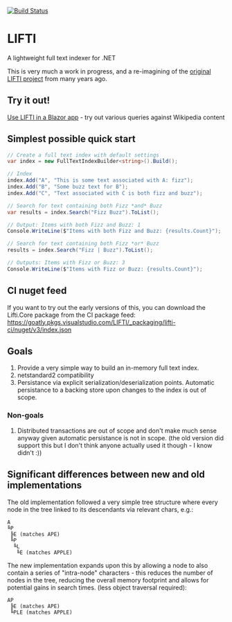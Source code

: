 [![Build Status](https://goatly.visualstudio.com/LIFTI/_apis/build/status/mikegoatly.lifti?branchName=master)](https://goatly.visualstudio.com/LIFTI/_build/latest?definitionId=14&branchName=master)

# LIFTI

A lightweight full text indexer for .NET

This is very much a work in progress, and a re-imagining of the [original LIFTI project](https://github.com/mikegoatly/lifti-codeplex) from many years ago.

## Try it out!

[Use LIFTI in a Blazor app](https://liftidemo.z22.web.core.windows.net/wikipedia-search) - try out various queries against Wikipedia content

## Simplest possible quick start

``` c#
// Create a full text index with default settings
var index = new FullTextIndexBuilder<string>().Build();

// Index
index.Add("A", "This is some text associated with A: fizz");
index.Add("B", "Some buzz text for B");
index.Add("C", "Text associated with C is both fizz and buzz");

// Search for text containing both Fizz *and* Buzz
var results = index.Search("Fizz Buzz").ToList();

// Output: Items with both Fizz and Buzz: 1
Console.WriteLine($"Items with both Fizz and Buzz: {results.Count}");

// Search for text containing both Fizz *or* Buzz
results = index.Search("Fizz | Buzz").ToList();

// Outputs: Items with Fizz or Buzz: 3
Console.WriteLine($"Items with Fizz or Buzz: {results.Count}");
```

## CI nuget feed

If you want to try out the early versions of this, you can download the Lifti.Core package from the CI package feed: https://goatly.pkgs.visualstudio.com/LIFTI/_packaging/lifti-ci/nuget/v3/index.json

## Goals
1) Provide a very simple way to build an in-memory full text index.
2) netstandard2 compatibility
3) Persistance via explicit serialization/deserialization points. Automatic persistance to a backing store upon changes to the index is out of scope.

### Non-goals
1) Distributed transactions are out of scope and don't make much sense anyway given automatic persistance is not in scope. (the old version did support this but I don't think anyone actually used it though - I know didn't :))

## Significant differences between new and old implementations
The old implementation followed a very simple tree structure where every node in the tree linked to its descendants via relevant chars, e.g.:

```
A
╚P
 ╠E (matches APE)
 ╚P
  ╚L
   ╚E (matches APPLE)
```

The new implementation expands upon this by allowing a node to also contain a series of "intra-node" characters - this reduces the number of
nodes in the tree, reducing the overall memory footprint and allows for potential gains in search times. (less object traversal required):

```
AP
 ╠E (matches APE)
 ╚PLE (matches APPLE)
```
